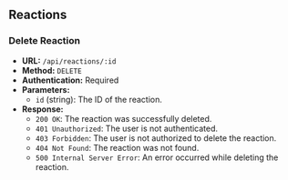 ## Reactions

### Delete Reaction

- **URL:** `/api/reactions/:id`
- **Method:** `DELETE`
- **Authentication:** Required
- **Parameters:**
  - `id` (string): The ID of the reaction.
- **Response:**
  - `200 OK`: The reaction was successfully deleted.
  - `401 Unauthorized`: The user is not authenticated.
  - `403 Forbidden`: The user is not authorized to delete the reaction.
  - `404 Not Found`: The reaction was not found.
  - `500 Internal Server Error`: An error occurred while deleting the reaction.